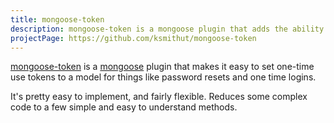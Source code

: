 ```yaml
---
title: mongoose-token
description: mongoose-token is a mongoose plugin that adds the ability to set a randomly generated token used for password resets and other one time use functionality.
projectPage: https://github.com/ksmithut/mongoose-token
---
```


[mongoose-token](https://github.com/ksmithut/mongoose-token) is a
[mongoose](http://mongoosejs.com/) plugin that makes it easy to set one-time
use tokens to a model for things like password resets and one time logins.

It's pretty easy to implement, and fairly flexible. Reduces some complex code
to a few simple and easy to understand methods.
